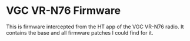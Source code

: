 # VGC VR-N76 Firmware

This is firmware intercepted from the HT app of the VGC VR-N76 radio.
It contains the base and all firmware patches I could find for it.